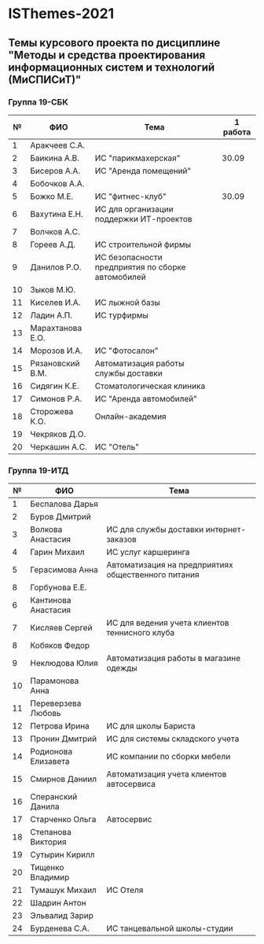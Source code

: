 # ISThemes-2021
## Темы курсового проекта по дисциплине "Методы и средства проектирования информационных систем и технологий (МиСПИСиТ)"


### Группа 19-СБК

|№ |      ФИО            |	Тема	                                              | 1 работа |
|--|---------------------|------------------------------------------------------|----------|
|1 |  Аракчеев С.А.      |                                                      |          |
|2 |  Баикина А.В.       | ИС "парикмахерская"                                  |  30.09   |
|3 |  Бисеров А.А.       | ИС "Аренда помещений"                                |          |   
|4 |  Бобочков А.А.      |                                                      |          | 
|5 |  Божко М.Е.         | ИС "фитнес-клуб"                                     |  30.09   |               
|6 |  Вахутина Е.Н.      | ИС для организации поддержки ИТ-проектов             |          | 
|7 |  Волчков А.С.       |                                                      |          |         
|8 |  Гореев А.Д.        | ИС строительной фирмы                                |          |
|9 |  Данилов Р.О.       | ИС безопасности предприятия по сборке автомобилей    |          |   
|10|  Зыков М.Ю.         |  | |
|11|  Киселев И.А.       | ИС лыжной базы |     |
|12|  Ладин А.П.         | ИС турфирмы | |
|13|  Марахтанова Е.О.   |  | |
|14|  Морозов И.А.       | ИС "Фотосалон" | |
|15|  Рязановский В.М.   | Автоматизация работы службы доставки | |
|16|  Сидягин К.Е.       | Стоматологическая клиника | |
|17|  Симонов Р.А.       | ИС "Аренда автомобилей" | |
|18|  Сторожева К.О.     | Онлайн-академия | |
|19|  Чекряков Д.О.      |  | |
|20|  Черкашин А.С.      | ИС "Отель" | |

### Группа 19-ИТД

|№ |      ФИО            |	Тема	|
|--|---------------------|--------|
|1 |  Беспалова Дарья      |  |
|2 |  Буров Дмитрий       |  |
|3 |  Волкова Анастасия     | ИС для службы доставки интернет-заказов |   
|4 |  Гарин Михаил      | ИС услуг каршеринга |
|5 |  Герасимова Анна         | Автоматизация на предприятиях общественного питания | 
|8 |  Горбунова Е.Е.     |  |  
|6 |  Кантинова Анастасия      |  |     
|7 |  Кисляев Сергей       | ИС для ведения учета клиентов теннисного клуба |   
|8 |  Кобяков Федор     |  |          
|9 |  Неклюдова Юлия        | Автоматизация работы в магазине одежды |   
|10|  Парамонова Анна       |  |      
|11|  Переверзева Любовь         |  |
|12|  Петрова Ирина       | ИС для школы Бариста |     
|13|  Пронин Дмитрий         | ИС для системы складского учета |
|14|  Родионова Елизавета   | ИС компании по сборки мебели |
|15|  Смирнов Даниил       | Автоматизация учета клиентов автосервиса |
|16|  Сперанский Данила   |  |
|17|  Старченко Ольга       | Автосервис |
|18|  Степанова Виктория       |  |
|19|  Сутырин Кирилл     |  |
|20|  Тищенко Владимир      |  |
|21|  Тумашук Михаил      | ИС Отеля  |
|22|  Шадрин Антон      |  |
|23|  Эльвалид Зарир      |  |
|24|  Бурденева С.А.     | ИС танцевальной школы-студии |
